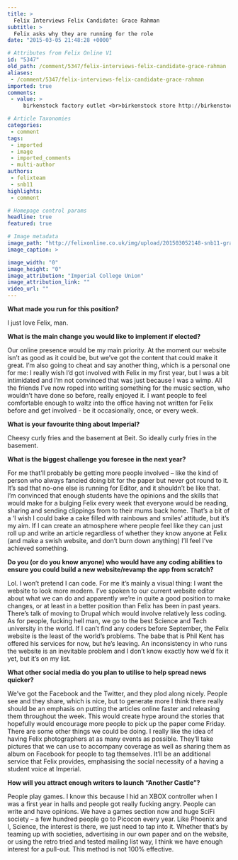 ```yaml
---
title: >
  Felix Interviews Felix Candidate: Grace Rahman
subtitle: >
  Felix asks why they are running for the role
date: "2015-03-05 21:48:28 +0000"

# Attributes from Felix Online V1
id: "5347"
old_path: /comment/5347/felix-interviews-felix-candidate-grace-rahman
aliases:
 - /comment/5347/felix-interviews-felix-candidate-grace-rahman
imported: true
comments:
 - value: >
     birkenstock factory outlet <br>birkenstock store http://birkenstockaustraliamalls.com/,louboutin outlet <br>christian louboutin sale clearance http://canadachristianlouboutinoutlet.blogspot.com/,Tidak perlu dilakukan pembalikan. Pengamatan dilakukan cecara berkala, misalnya pengamatan suhu, kasar air, dan perubahan tinggi tumpukan. Jika proses pengomposan kurang berjalan bagus, perlu dilakukan pembalikan. Kompos ditutup terus sampai matang. <br> cartier bijoux replique homme [url=http://www.braceletluxe.fr/]cartier bijoux replique homme[/url]

# Article Taxonomies
categories:
 - comment
tags:
 - imported
 - image
 - imported_comments
 - multi-author
authors:
 - felixteam
 - snb11
highlights:
 - comment

# Homepage control params
headline: true
featured: true

# Image metadata
image_path: "http://felixonline.co.uk/img/upload/201503052148-snb11-grace-headshot1.jpg"
image_caption: >

image_width: "0"
image_height: "0"
image_attribution: "Imperial College Union"
image_attribution_link: ""
video_url: ""
---
```


__What made you run for this position?__

I just love Felix, man.

__What is the main change you would like to implement if elected?__

Our online presence would be my main priority. At the moment our website isn’t as good as it could be, but we’ve got the content that could make it great. I’m also going to cheat and say another thing, which is a personal one for me: I really wish I’d got involved with Felix in my first year, but I was a bit intimidated and I’m not convinced that was just because I was a wimp. All the friends I’ve now roped into writing something for the music section, who wouldn’t have done so before, really enjoyed it. I want people to feel comfortable enough to waltz into the office having not written for Felix before and get involved - be it occasionally, once, or every week.

__What is your favourite thing about Imperial?__

Cheesy curly fries and the basement at Beit. So ideally curly fries in the basement.

__What is the biggest challenge you foresee in the next year?__

For me that’ll probably be getting more people involved – like the kind of person who always fancied doing bit for the paper but never got round to it. It’s sad that no-one else is running for Editor, and it shouldn’t be like that. I’m convinced that enough students have the opinions and the skills that would make for a bulging Felix every week that everyone would be reading, sharing and sending clippings from to their mums back home. That’s a bit of a ‘I wish I could bake a cake filled with rainbows and smiles’ attitude, but it’s my aim. If I can create an atmosphere where people feel like they can just roll up and write an article regardless of whether they know anyone at Felix (and make a swish website, and don’t burn down anything) I’ll feel I’ve achieved something.

__Do you (or do you know anyone) who would have any coding abilities to ensure you could build a new website/revamp the app from scratch?__

Lol. I won’t pretend I can code. For me it’s mainly a visual thing: I want the website to look more modern. I’ve spoken to our current website editor about what we can do and apparently we’re in quite a good position to make changes, or at least in a better position than Felix has been in past years. There’s talk of moving to Drupal which would involve relatively less coding. As for people, fucking hell man, we go to the best Science and Tech university in the world. If I can’t find any coders before September, the Felix website is the least of the world’s problems. The babe that is Phil Kent has offered his services for now, but he’s leaving. An inconsistency in who runs the website is an inevitable problem and I don’t know exactly how we’d fix it yet, but it’s on my list.

__What other social media do you plan to utilise to help spread news quicker?__

We’ve got the Facebook and the Twitter, and they plod along nicely. People see and they share, which is nice, but to generate more I think there really should be an emphasis on putting the articles online faster and releasing them throughout the week. This would create hype around the stories that hopefully would encourage more people to pick up the paper come Friday. There are some other things we could be doing. I really like the idea of having Felix photographers at as many events as possible. They’ll take pictures that we can use to accompany coverage as well as sharing them as album on Facebook for people to tag themselves. It’ll be an additional service that Felix provides, emphasising the social necessity of a having a student voice at Imperial.

__How will you attract enough writers to launch “Another Castle”?__

People play games. I know this because I hid an XBOX controller when I was a first year in halls and people got really fucking angry. People can write and have opinions. We have a games section now and huge SciFi society – a few hundred people go to Picocon every year. Like Phoenix and I, Science, the interest is there, we just need to tap into it. Whether that’s by teaming up with societies, advertising in our own paper and on the website, or using the retro tried and tested mailing list way, I think we have enough interest for a pull-out. This method is not 100% effective.
